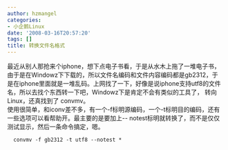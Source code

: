 ```yaml
---
author: hzmangel
categories:
- 小企鹅Linux
date: '2008-03-16T20:57:20'
tags: []
title: 转换文件名格式
---
```

最近从别人那抢来个iphone，想下点电子书看，于是从水木上拖了一堆电子书，由于是在Windowz下下载的，所以文件名编码和文件内容编码都是gb2312，于
是在iphone里面就是一堆乱码。上网找了一下，好像是说iphone支持utf8的文件名，所以去找个东西转一下吧，Windowz下是肯定不会有类似的工具了，
转向Linux，还真找到了 convmv。  
使用很简单，和iconv差不多，有一个-f标明源编码，一个-t标明目的编码，还有一些选项可以看帮助开。最主要的是要加上--
notest标明就转换了，而不是仅仅测试显示，然后一条命令搞定，嗯。

    
    
      convmv -f gb2312 -t utf8 --notest *